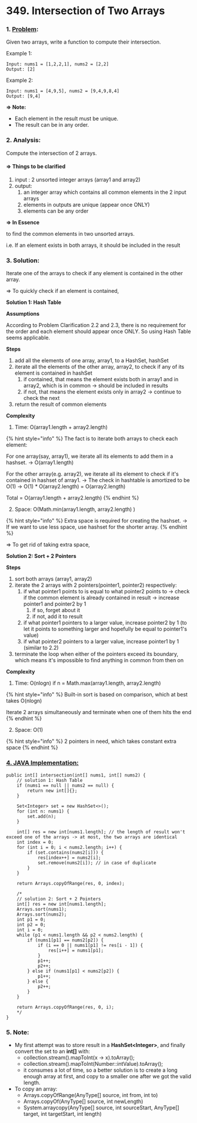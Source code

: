 # 349. Intersection of Two Arrays

### 1. [Problem](https://leetcode.com/problems/intersection-of-two-arrays/description/): 

Given two arrays, write a function to compute their intersection.

Example 1:

```text
Input: nums1 = [1,2,2,1], nums2 = [2,2]
Output: [2]
```

Example 2:

```text
Input: nums1 = [4,9,5], nums2 = [9,4,9,8,4]
Output: [9,4]
```

**=&gt; Note:**

* Each element in the result must be unique.
* The result can be in any order.



### **2. Analysis:** 

Compute the intersection of 2 arrays.

#### **=&gt; Things to be clarified**

1. input : 2 unsorted integer arrays \(array1 and array2\)
2. output: 
   1. an integer array which contains all common elements in the 2 input arrays
   2. elements in outputs are unique \(appear once ONLY\)
   3. elements can be any order

**=&gt; In Essence**

to find the common elements in two unsorted arrays.

i.e. If an element exists in both arrays, it should be included in the result



### 3. Solution:

Iterate one of the arrays to check if any element is contained in the other array.

=&gt; To quickly check if an element is contained,

**Solution 1: Hash Table**

**Assumptions**

According to Problem Clarification 2.2 and 2.3, there is no requirement for the order and each element should appear once ONLY. So using Hash Table seems applicable.

**Steps**

1. add all the elements of one array, array1, to a HashSet, hashSet
2. iterate all the elements of the other array, array2, to check if any of its element is contained in hashSet
   1. if contained, that means the element exists both in array1 and in array2, which is in common -&gt; should be included in results
   2. if not, that means the element exists only in array2 -&gt; continue to check the next
3. return the result of common elements

**Complexity**

1. Time: O\(array1.length + array2.length\) 

{% hint style="info" %}
The fact is to iterate both arrays to check each element:

For one array\(say, array1\), we iterate all its elements to add them in a hashset. -&gt; O\(array1.length\)

For the other array\(e.g. array2\), we iterate all its element to check if it's contained in hashset of array1. -&gt; The check in hashtable is amortized to be O\(1\) -&gt; O\(1\) \* O\(array2.length\) = O\(array2.length\)

Total = O\(array1.length + array2.length\)
{% endhint %}

2. Space: O\(Math.min\(array1.length, array2.length\) \)

{% hint style="info" %}
Extra space is required for creating the hashset. -&gt; If we want to use less space, use hashset for the shorter array.
{% endhint %}

=&gt; To get rid of taking extra space, 

**Solution 2: Sort + 2 Pointers**

**Steps**

1. sort both arrays \(array1, array2\)
2. iterate the 2 arrays with 2 pointers\(pointer1, pointer2\) respectively:
   1. if what pointer1 points to is equal to what pointer2 points to -&gt; check if the common element is already contained in result -&gt; increase pointer1 and pointer2 by 1
      1. if so, forget about it
      2. if not, add it to result
   2. if what pointer1 pointers to a larger value, increase  pointer2 by 1 \(to let it points to something larger and hopefully be equal to pointer1's value\)
   3. if what pointer2 pointers to a larger value, increase  pointer1 by 1 \(similar to 2.2\)
3. terminate the loop when either of the pointers exceed its boundary, which means it's impossible to find anything in common from then on

**Complexity**

1. Time: O\(nlogn\) if n = Math.max\(array1.length, array2.length\)

{% hint style="info" %}
Built-in sort is based on comparison, which at best takes O\(nlogn\)

Iterate 2 arrays simultaneously and terminate when one of them hits the end 
{% endhint %}

  2. Space: O\(1\) 

{% hint style="info" %}
 2 pointers in need, which takes constant extra space
{% endhint %}

### 

### [4. JAVA Implementation:](https://leetcode.com/problems/generate-parentheses/discuss/331278/Java-DFS-solution-and-how-to-come-up-with-it)

```text
public int[] intersection(int[] nums1, int[] nums2) {
    // solution 1: Hash Table
    if (nums1 == null || nums2 == null) {
        return new int[]{};
    }

    Set<Integer> set = new HashSet<>();
    for (int n: nums1) {
        set.add(n);
    }
    
    int[] res = new int[nums1.length]; // the length of result won't exceed one of the arrays -> at most, the two arrays are identical
    int index = 0;
    for (int i = 0; i < nums2.length; i++) {
        if (set.contains(nums2[i])) {
            res[index++] = nums2[i];
            set.remove(nums2[i]); // in case of duplicate
        }
    }
    
    return Arrays.copyOfRange(res, 0, index);
    
    /*
    // solution 2: Sort + 2 Pointers
    int[] res = new int[nums1.length];
    Arrays.sort(nums1);
    Arrays.sort(nums2);
    int p1 = 0;
    int p2 = 0;
    int i = 0;
    while (p1 < nums1.length && p2 < nums2.length) {
        if (nums1[p1] == nums2[p2]) {
            if (i == 0 || nums1[p1] != res[i - 1]) {
                res[i++] = nums1[p1];
            }
            p1++;
            p2++;
        } else if (nums1[p1] < nums2[p2]) {
            p1++;
        } else {
            p2++;
        }
    }
        
    return Arrays.copyOfRange(res, 0, i); 
    */   
}
```

### 

### 5. Note:

* My first attempt was to store result in a **HashSet&lt;Integer&gt;**, and finally convert the set to an **int\[\]** with:
  * collection.stream\(\).mapToInt\(x -&gt; x\).toArray\(\);
  * collection.stream\(\).mapToInt\(Number::intValue\).toArray\(\);
  * it consumes a lot of time, so a better solution is to create a long enough array at first, and copy to a smaller one after we got the valid length.
* To copy an array:
  * Arrays.copyOfRange\(AnyType\[\] source, int from, int to\)
  * Arrays.copyOf\(AnyType\[\] source, int newLength\)
  * System.arraycopy\(AnyType\[\] source, int sourceStart, AnyType\[\] target, int targetStart, int length\)

